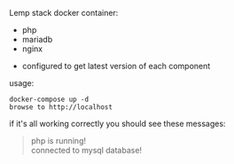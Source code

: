 Lemp stack docker container:
 * php
 * mariadb
 * nginx

 

 - configured to get latest version of each component



 usage:

    docker-compose up -d
    browse to http://localhost

  
if it's all working correctly you should see these messages:

>   php is running!   
>   connected to mysql database!
